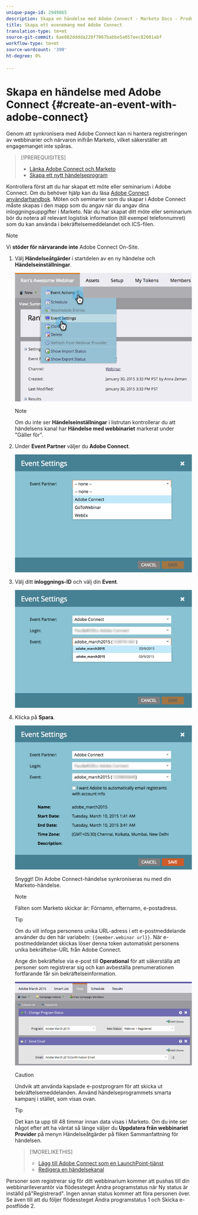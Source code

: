 ```yaml
---
unique-page-id: 2949865
description: Skapa en händelse med Adobe Connect - Marketo Docs - Produktdokumentation
title: Skapa ett evenemang med Adobe Connect
translation-type: tm+mt
source-git-commit: 6ae882dddda220f7067babbe5a057eec82601abf
workflow-type: tm+mt
source-wordcount: '399'
ht-degree: 0%

---
```



# Skapa en händelse med Adobe Connect {#create-an-event-with-adobe-connect}

Genom att synkronisera med Adobe Connect kan ni hantera registreringen av webbinarier och närvaron inifrån Marketo, vilket säkerställer att engagemanget inte spåras.

>[!PREREQUISITES]
>
>* [Länka Adobe Connect och Marketo](/help/marketo/product-docs/administration/additional-integrations/add-adobe-connect-as-a-launchpoint-service.md)
>* [Skapa ett nytt händelseprogram](/help/marketo/product-docs/demand-generation/events/understanding-events/create-a-new-event-program.md)


Kontrollera först att du har skapat ett möte eller seminarium i Adobe Connect. Om du behöver hjälp kan du läsa [Adobe Connect användarhandbok](https://help.adobe.com/en_US/connect/9.0/using/index.html). Möten och seminarier som du skapar i Adobe Connect måste skapas i den mapp som du angav när du angav dina inloggningsuppgifter i Marketo. När du har skapat ditt möte eller seminarium bör du notera all relevant logistisk information (till exempel telefonnumret) som du kan använda i bekräftelsemeddelandet och ICS-filen.

>[!NOTE]
>
>Vi **stöder för närvarande inte** Adobe Connect On-Site.

1. Välj **Händelseåtgärder** i startdelen av en ny händelse och **Händelseinställningar**.

   ![](assets/image2015-1-30-15-3a34-3a28.png)

   >[!NOTE]
   >
   >Om du inte ser **Händelseinställningar** i listrutan kontrollerar du att händelsens kanal har **Händelse med webbinariet** markerat under &quot;Gäller för&quot;.

1. Under **Event Partner** väljer du **Adobe Connect**.

   ![](assets/event-settings-adobe-connect.png)

1. Välj ditt **inloggnings-ID** och välj din **Event**.

   ![](assets/event-settings-select-event-adobe-connect.png)

1. Klicka på **Spara**.

   ![](assets/event-settings-overview.png)

   Snyggt! Din Adobe Connect-händelse synkroniseras nu med din Marketo-händelse.

   >[!NOTE]
   >
   >Fälten som Marketo skickar är: Förnamn, efternamn, e-postadress.

   >[!TIP]
   >
   >Om du vill infoga personens unika URL-adress i ett e-postmeddelande använder du den här variabeln: `{{member.webinar url}}`. När e-postmeddelandet skickas löser denna token automatiskt personens unika bekräftelse-URL från Adobe Connect.
   >
   >Ange din bekräftelse via e-post till **Operational** för att säkerställa att personer som registrerar sig och kan avbeställa prenumerationen fortfarande får sin bekräftelseinformation.

   ![](assets/adobe.png)

   >[!CAUTION]
   >
   >Undvik att använda kapslade e-postprogram för att skicka ut bekräftelsemeddelanden. Använd händelseprogrammets smarta kampanj i stället, som visas ovan.

   >[!TIP]
   >
   >Det kan ta upp till 48 timmar innan data visas i Marketo. Om du inte ser något efter att ha väntat så länge väljer du **Uppdatera från webbinariet Provider** på menyn Händelseåtgärder på fliken Sammanfattning för händelsen.

   >[!MORELIKETHIS]
   >
   > * [Lägg till Adobe Connect som en LaunchPoint-tjänst](/help/marketo/product-docs/administration/additional-integrations/add-adobe-connect-as-a-launchpoint-service.md)
   > * [Redigera en händelsekanal](/help/marketo/product-docs/demand-generation/events/understanding-events/edit-an-event-channel.md)


Personer som registrerar sig för ditt webbinarium kommer att pushas till din webbinarileverantör via flödessteget Ändra programstatus när Ny status är inställd på&quot;Registrerad&quot;. Ingen annan status kommer att föra personen över. Se även till att du följer flödessteget Ändra programstatus 1 och Skicka e-postflöde 2.
